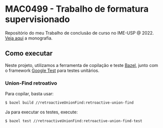 # MAC0499 - Trabalho de formatura supervisionado

Repositório do meu Trabalho de conclusão de curso no IME-USP @ 2022. [Veja aqui](./monografia/monografia.pdf) a monografia.

## Como executar

Neste projeto, utilizamos a ferramenta de copilação e teste [Bazel](https://bazel.build/), junto com o framework [Google Test](https://github.com/google/googletest) para testes unitários.

### Union-Find retroativo

Para copilar, basta usar:

```bash
$ bazel build //retroactiveUnionFind:retroactive-union-find
```

Ja para executar os testes, execute:

```bash
$ bazel test //retroactiveUnionFind:retroactive-union-find-test
```